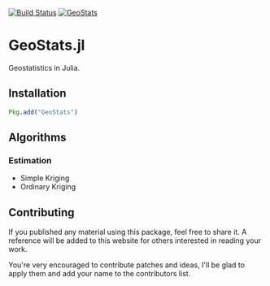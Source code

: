 [![Build Status](https://travis-ci.org/juliohm/GeoStats.jl.svg?branch=master)](https://travis-ci.org/juliohm/GeoStats.jl)
[![GeoStats](http://pkg.julialang.org/badges/GeoStats_nightly.svg)](http://pkg.julialang.org/?pkg=GeoStats&ver=nightly)

GeoStats.jl
===========

Geostatistics in Julia.

Installation
------------

```julia
Pkg.add("GeoStats")
```

Algorithms
----------

### Estimation
* Simple Kriging
* Ordinary Kriging

Contributing
------------

If you published any material using this package, feel free to share it. A reference will be
added to this website for others interested in reading your work.

You're very encouraged to contribute patches and ideas, I'll be glad to apply them and
add your name to the contributors list.
